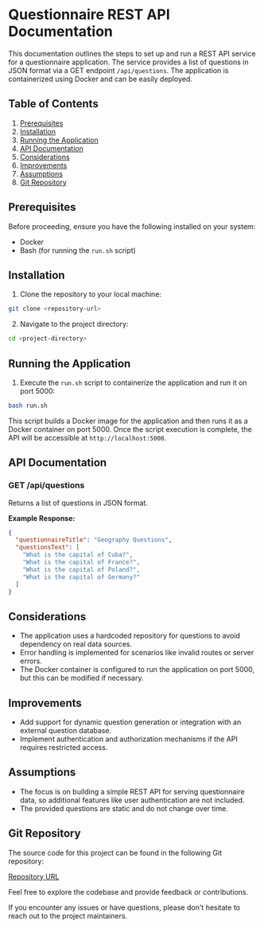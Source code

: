 # Questionnaire REST API Documentation

This documentation outlines the steps to set up and run a REST API service for a questionnaire application. The service provides a list of questions in JSON format via a GET endpoint `/api/questions`. The application is containerized using Docker and can be easily deployed.

## Table of Contents

1. [Prerequisites](#prerequisites)
2. [Installation](#installation)
3. [Running the Application](#running-the-application)
4. [API Documentation](#api-documentation)
5. [Considerations](#considerations)
6. [Improvements](#improvements)
7. [Assumptions](#assumptions)
8. [Git Repository](#git-repository)

## Prerequisites

Before proceeding, ensure you have the following installed on your system:

- Docker
- Bash (for running the `run.sh` script)

## Installation

1. Clone the repository to your local machine:

```bash
git clone <repository-url>
```

2. Navigate to the project directory:

```bash
cd <project-directory>
```

## Running the Application

1. Execute the `run.sh` script to containerize the application and run it on port 5000:

```bash
bash run.sh
```

This script builds a Docker image for the application and then runs it as a Docker container on port 5000. Once the script execution is complete, the API will be accessible at `http://localhost:5000`.

## API Documentation

### GET /api/questions

Returns a list of questions in JSON format.

**Example Response:**

```json
{
  "questionnaireTitle": "Geography Questions",
  "questionsText": [
    "What is the capital of Cuba?",
    "What is the capital of France?",
    "What is the capital of Poland?",
    "What is the capital of Germany?"
  ]
}
```

## Considerations

- The application uses a hardcoded repository for questions to avoid dependency on real data sources.
- Error handling is implemented for scenarios like invalid routes or server errors.
- The Docker container is configured to run the application on port 5000, but this can be modified if necessary.

## Improvements

- Add support for dynamic question generation or integration with an external question database.
- Implement authentication and authorization mechanisms if the API requires restricted access.

## Assumptions

- The focus is on building a simple REST API for serving questionnaire data, so additional features like user authentication are not included.
- The provided questions are static and do not change over time.

## Git Repository

The source code for this project can be found in the following Git repository:

[Repository URL](https://github.com/ddinev90/Questionnaire)

Feel free to explore the codebase and provide feedback or contributions. 

If you encounter any issues or have questions, please don't hesitate to reach out to the project maintainers.
